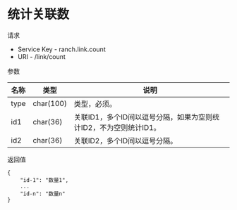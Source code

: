 # 统计关联数

请求
- Service Key - ranch.link.count
- URI - /link/count

参数

|名称|类型|说明|
|---|---|---|
|type|char(100)|类型，必须。|
|id1|char(36)|关联ID1，多个ID间以逗号分隔，如果为空则统计ID2，不为空则统计ID1。|
|id2|char(36)|关联ID2，多个ID间以逗号分隔。|

返回值
```
{
    "id-1": "数量1",
    ...
    "id-n": "数量n"
}
```
